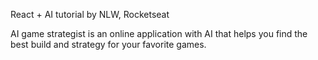 React + AI tutorial by NLW, Rocketseat

AI game strategist is an online application with AI that helps you find the best build and strategy for your favorite games.